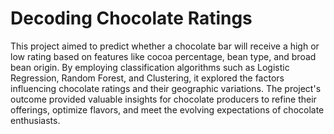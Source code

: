 # Decoding Chocolate Ratings
This project aimed to predict whether a chocolate bar will receive a high or low rating based on features like cocoa percentage, bean type, and broad bean origin. By employing classification algorithms such as Logistic Regression, Random Forest, and Clustering, it explored the factors influencing chocolate ratings and their geographic variations. The project's outcome provided valuable insights for chocolate producers to refine their offerings, optimize flavors, and meet the evolving expectations of chocolate enthusiasts.
